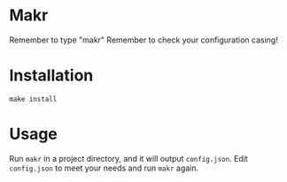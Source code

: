 Makr
====

Remember to type "makr"
Remember to check your configuration casing!

# Installation
```
make install
```

# Usage
Run `makr` in a project directory, and it will output `config.json`. Edit `config.json` to meet your needs and run `makr` again.

